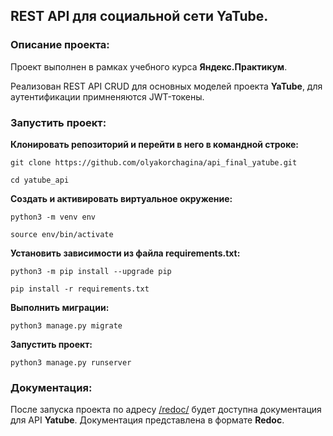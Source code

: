 ## REST API для социальной сети YaTube.


### Описание проекта:

Проект выполнен в рамках учебного курса **Яндекс.Практикум**.

Реализован REST API CRUD для основных моделей проекта **YaTube**, для аутентификации примненяются JWT-токены.


### Запустить проект:

**Клонировать репозиторий и перейти в него в командной строке:**

```
git clone https://github.com/olyakorchagina/api_final_yatube.git
```

```
cd yatube_api
```

**Cоздать и активировать виртуальное окружение:**

```
python3 -m venv env
```

```
source env/bin/activate
```

**Установить зависимости из файла requirements.txt:**

```
python3 -m pip install --upgrade pip
```

```
pip install -r requirements.txt
```

**Выполнить миграции:**

```
python3 manage.py migrate
```

**Запустить проект:**

```
python3 manage.py runserver
```


### Документация:

После запуска проекта по адресу [/redoc/](http://127.0.0.1:8000/redoc/) будет доступна документация для API **Yatube**. Документация представлена в формате **Redoc**.
